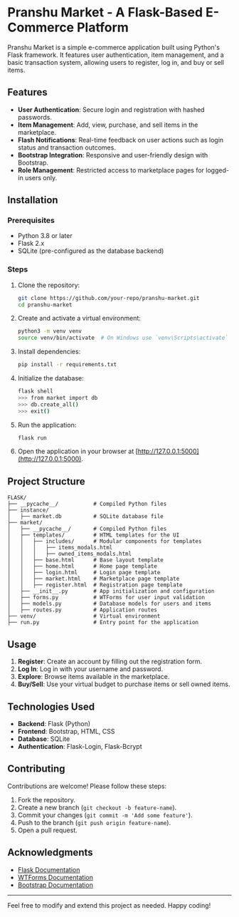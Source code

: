 # Pranshu Market - A Flask-Based E-Commerce Platform

Pranshu Market is a simple e-commerce application built using Python's Flask framework. It features user authentication, item management, and a basic transaction system, allowing users to register, log in, and buy or sell items.

## Features

- **User Authentication**: Secure login and registration with hashed passwords.
- **Item Management**: Add, view, purchase, and sell items in the marketplace.
- **Flash Notifications**: Real-time feedback on user actions such as login status and transaction outcomes.
- **Bootstrap Integration**: Responsive and user-friendly design with Bootstrap.
- **Role Management**: Restricted access to marketplace pages for logged-in users only.

## Installation

### Prerequisites
- Python 3.8 or later
- Flask 2.x
- SQLite (pre-configured as the database backend)

### Steps
1. Clone the repository:
   ```bash
   git clone https://github.com/your-repo/pranshu-market.git
   cd pranshu-market
   ```

2. Create and activate a virtual environment:
   ```bash
   python3 -m venv venv
   source venv/bin/activate  # On Windows use `venv\Scripts\activate`
   ```

3. Install dependencies:
   ```bash
   pip install -r requirements.txt
   ```

4. Initialize the database:
   ```bash
   flask shell
   >>> from market import db
   >>> db.create_all()
   >>> exit()
   ```

5. Run the application:
   ```bash
   flask run
   ```

6. Open the application in your browser at [http://127.0.0.1:5000](http://127.0.0.1:5000).

## Project Structure

```plaintext
FLASK/
├── __pycache__/           # Compiled Python files
├── instance/
│   ├── market.db          # SQLite database file
├── market/
│   ├── __pycache__/       # Compiled Python files
│   ├── templates/         # HTML templates for the UI
│   │   ├── includes/      # Modular components for templates
│   │   │   ├── items_modals.html
│   │   │   ├── owned_items_modals.html
│   │   ├── base.html      # Base layout template
│   │   ├── home.html      # Home page template
│   │   ├── login.html     # Login page template
│   │   ├── market.html    # Marketplace page template
│   │   ├── register.html  # Registration page template
│   ├── __init__.py        # App initialization and configuration
│   ├── forms.py           # WTForms for user input validation
│   ├── models.py          # Database models for users and items
│   ├── routes.py          # Application routes
├── venv/                  # Virtual environment
├── run.py                 # Entry point for the application
```

## Usage

1. **Register**: Create an account by filling out the registration form.
2. **Log In**: Log in with your username and password.
3. **Explore**: Browse items available in the marketplace.
4. **Buy/Sell**: Use your virtual budget to purchase items or sell owned items.

## Technologies Used

- **Backend**: Flask (Python)
- **Frontend**: Bootstrap, HTML, CSS
- **Database**: SQLite
- **Authentication**: Flask-Login, Flask-Bcrypt

## Contributing

Contributions are welcome! Please follow these steps:

1. Fork the repository.
2. Create a new branch (`git checkout -b feature-name`).
3. Commit your changes (`git commit -m 'Add some feature'`).
4. Push to the branch (`git push origin feature-name`).
5. Open a pull request.

## Acknowledgments

- [Flask Documentation](https://flask.palletsprojects.com/)
- [WTForms Documentation](https://wtforms.readthedocs.io/)
- [Bootstrap Documentation](https://getbootstrap.com/)

---

Feel free to modify and extend this project as needed. Happy coding!

